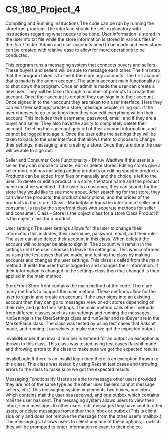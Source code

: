 # CS_180_Project_4

Compiling and Running instructions
The code can be run by running the storefront program. The interface should be self-explanatory 
with instructions regarding what needs to be done. User information is stored in the userInfo.txt file
while the store information is stored in various files in the ./src/ folder. Admin and user accounts need to be made
and even stores can be created with relative ease to allow for more operations to be conducted.

This program runs a messaging system that connects buyers and sellers. These buyers and sellers will be able to message each other. The first step that the program takes
is to see if there are any accounts. The first account that is made is the admin account. The admin account main functionality is to shut down the program.
Once an admin is made the user can create a new user. They will be taken through a number of prompts to create their account. Once their account is created
they can sign in to their account. Once signed in to their account they are taken to a user interface. Here they can edit their settings, create a store, message people, or log out. 
If the user chooses to go to settings then they can edit everything within their account. This includes their username, password, email, and if they are a buyer and seller. They also have the ability
to completely delete their account. Deleting their account gets rid of their account information, and cannot be logged into again. Once the 
user edits the settings they will be taken to back to the user interface that allows them to choose to change their settings, messaging, and creating a store.
Once they are done the user will be able to sign out.

Seller and Consumer Core Functionality - Dhruv Wadhwa
If the user is a seller, they can choose to create, edit or delete stores. Editing stores give a seller more options including adding products or editing specific products. Products can be added from files or manually and the 
choice is left to the user. To delete or edit a product in a store, the store name and the product name must be specified.
If the user is a customer, they can search for the store they would like to see more about. After searching for that store, they can view the products, the product descriptions, and the prices of the products in that store.
Class - Marketplace
Runs the interface of seller and consumer. Is run by the storefront class with seperate methods for seller and consumer.
Class - Store
Is the object class for a store
Class Product
It is the object class for a product

User settings
The user settings allows for the user to change their information this includes, their username, password, email, and their role. 
The user can also delete their account in this class. When deleted the account will no longer be able to sign in.
The account will remain in the settings until the user chooses to leave the settings ui. This  was confirmed by using the 
test cases that we made, and testing the class by making accounts and changes the user settings. This class is called from the main method.
It edits the user that is logged in and changes their information. If their information is changed in the settings class then
that changed is  then applied in the main method.

StoreFront
Store front contains the main method of the code. There are many methods to support the main method. These methods
allow for the user to sign in and create an account. If the user signs into an existing account then they can go to messages,view
or edit stores depending on their role, and go to their settings. The main method calls other methods from different classes such as run settings and running
the messages. runSettings is the UserSettings class and runSeller and runBuyer are in the MarketPlace class. The class was tested by using test cases
that Rakshit made, and running it ourselves to make sure we get the expected output.

InvalidNumber
If an invalid number is entered for an output an exception is thrown to this class. This class was tested
using test cases Rakshit made and throwing errors to the class to make sure we got the expected results.

InvalidLogIn
If there is an invalid login then there is an exception thrown to this class. This class was tested by using
Rakshit test cases and throwing errors to the class to make sure we got the expected results.

Messaging Functionality
Users are able to message other users provided they are not of the same type as the other user (Sellers cannot message sellers, etc.) This messaging system implements two boxes, one inbox which contains mail the user has received, and one outbox which contains mail the user has sent. The messaging system allows users to view their inbox, send messages to other users, edit messages they have sent to other users, or delete messages from either their inbox or outbox (This is client side only and does not remove the message from the other user's mailbox.) The messaging UI allows users to select any one of these options, in which they will be prompted to enter information relevant to their choice.

